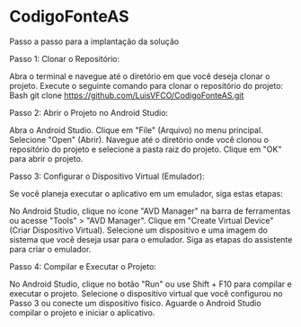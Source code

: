 # CodigoFonteAS

Passo a passo para a implantação da solução

Passo 1: Clonar o Repositório:

Abra o terminal e navegue até o diretório em que você deseja clonar o projeto. Execute o seguinte
comando para clonar o repositório do projeto:
Bash git clone https://github.com/LuisVFCO/CodigoFonteAS.git 

Passo 2: Abrir o Projeto no Android Studio:

Abra o Android Studio. Clique em "File" (Arquivo) no menu principal. Selecione "Open" (Abrir).
Navegue até o diretório onde você clonou o repositório do projeto e selecione a pasta raiz do
projeto. Clique em "OK" para abrir o projeto.

Passo 3: Configurar o Dispositivo Virtual (Emulador):

Se você planeja executar o aplicativo em um emulador, siga estas etapas:

No Android Studio, clique no ícone "AVD Manager" na barra de ferramentas ou acesse "Tools" > "AVD Manager". Clique em "Create Virtual Device" (Criar Dispositivo Virtual). Selecione um dispositivo e uma imagem do sistema que você deseja usar para o emulador. Siga as etapas do assistente para criar o emulador.

Passo 4: Compilar e Executar o Projeto:

No Android Studio, clique no botão "Run" ou use Shift + F10 para compilar e executar o projeto. Selecione o dispositivo virtual que você configurou no Passo 3 ou conecte um dispositivo físico. Aguarde o Android Studio compilar o projeto e iniciar o aplicativo.
